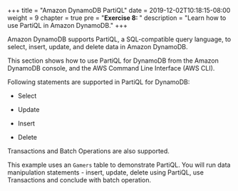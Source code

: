 +++
title = "Amazon DynamoDB PartiQL"
date = 2019-12-02T10:18:15-08:00
weight = 9
chapter = true
pre = "<b>Exercise 8: </b>"
description = "Learn how to use PartiQL in Amazon DynamoDB."
+++

Amazon DynamoDB supports PartiQL, a SQL-compatible query language, to select, insert, update, and delete data in Amazon DynamoDB.

This section shows how to use PartiQL for DynamoDB from the Amazon DynamoDB console, and the AWS Command Line Interface (AWS CLI).

Following statements are supported in PartiQL for DynamoDB:

- Select

- Update

- Insert

- Delete

Transactions and Batch Operations are also supported.

This example uses an `Gamers` table to demonstrate PartiQL. You will run data manipulation statements - insert, update, delete using PartiQL, use Transactions and conclude with batch operation.
